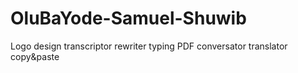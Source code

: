# OluBaYode-Samuel-Shuwib
Logo design 
transcriptor
rewriter 
typing 
PDF conversator
translator 
copy&paste
